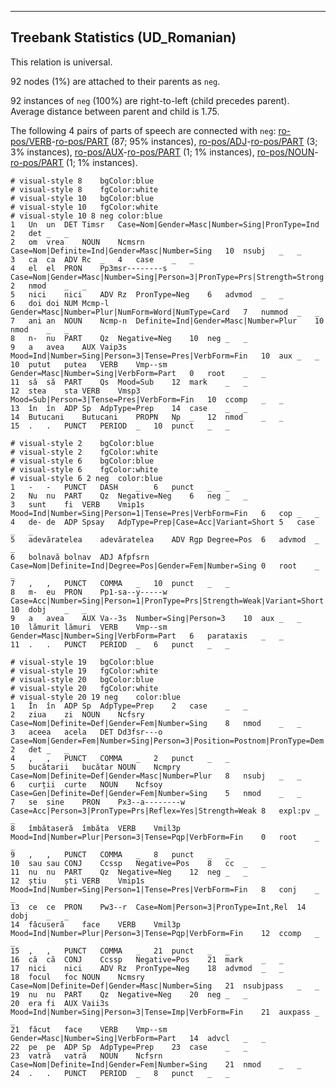 

--------------------------------------------------------------------------------

## Treebank Statistics (UD_Romanian)

This relation is universal.

92 nodes (1%) are attached to their parents as `neg`.

92 instances of `neg` (100%) are right-to-left (child precedes parent).
Average distance between parent and child is 1.75.

The following 4 pairs of parts of speech are connected with `neg`: [ro-pos/VERB]()-[ro-pos/PART]() (87; 95% instances), [ro-pos/ADJ]()-[ro-pos/PART]() (3; 3% instances), [ro-pos/AUX]()-[ro-pos/PART]() (1; 1% instances), [ro-pos/NOUN]()-[ro-pos/PART]() (1; 1% instances).


~~~ conllu
# visual-style 8	bgColor:blue
# visual-style 8	fgColor:white
# visual-style 10	bgColor:blue
# visual-style 10	fgColor:white
# visual-style 10 8 neg	color:blue
1	Un	un	DET	Timsr	Case=Nom|Gender=Masc|Number=Sing|PronType=Ind	2	det	_	_
2	om	vrea	NOUN	Ncmsrn	Case=Nom|Definite=Ind|Gender=Masc|Number=Sing	10	nsubj	_	_
3	ca	ca	ADV	Rc	_	4	case	_	_
4	el	el	PRON	Pp3msr--------s	Case=Nom|Gender=Masc|Number=Sing|Person=3|PronType=Prs|Strength=Strong	2	nmod	_	_
5	nici	nici	ADV	Rz	PronType=Neg	6	advmod	_	_
6	doi	doi	NUM	Mcmp-l	Gender=Masc|Number=Plur|NumForm=Word|NumType=Card	7	nummod	_	_
7	ani	an	NOUN	Ncmp-n	Definite=Ind|Gender=Masc|Number=Plur	10	nmod	_	_
8	n-	nu	PART	Qz	Negative=Neg	10	neg	_	_
9	a	avea	AUX	Vaip3s	Mood=Ind|Number=Sing|Person=3|Tense=Pres|VerbForm=Fin	10	aux	_	_
10	putut	putea	VERB	Vmp--sm	Gender=Masc|Number=Sing|VerbForm=Part	0	root	_	_
11	să	să	PART	Qs	Mood=Sub	12	mark	_	_
12	stea	sta	VERB	Vmsp3	Mood=Sub|Person=3|Tense=Pres|VerbForm=Fin	10	ccomp	_	_
13	în	în	ADP	Sp	AdpType=Prep	14	case	_	_
14	Butucani	Butucani	PROPN	Np	_	12	nmod	_	_
15	.	.	PUNCT	PERIOD	_	10	punct	_	_

~~~


~~~ conllu
# visual-style 2	bgColor:blue
# visual-style 2	fgColor:white
# visual-style 6	bgColor:blue
# visual-style 6	fgColor:white
# visual-style 6 2 neg	color:blue
1	-	-	PUNCT	DASH	_	6	punct	_	_
2	Nu	nu	PART	Qz	Negative=Neg	6	neg	_	_
3	sunt	fi	VERB	Vmip1s	Mood=Ind|Number=Sing|Person=1|Tense=Pres|VerbForm=Fin	6	cop	_	_
4	de-	de	ADP	Spsay	AdpType=Prep|Case=Acc|Variant=Short	5	case	_	_
5	adevăratelea	adevăratelea	ADV	Rgp	Degree=Pos	6	advmod	_	_
6	bolnavă	bolnav	ADJ	Afpfsrn	Case=Nom|Definite=Ind|Degree=Pos|Gender=Fem|Number=Sing	0	root	_	_
7	,	,	PUNCT	COMMA	_	10	punct	_	_
8	m-	eu	PRON	Pp1-sa--y-----w	Case=Acc|Number=Sing|Person=1|PronType=Prs|Strength=Weak|Variant=Short	10	dobj	_	_
9	a	avea	AUX	Va--3s	Number=Sing|Person=3	10	aux	_	_
10	lămurit	lămuri	VERB	Vmp--sm	Gender=Masc|Number=Sing|VerbForm=Part	6	parataxis	_	_
11	.	.	PUNCT	PERIOD	_	6	punct	_	_

~~~


~~~ conllu
# visual-style 19	bgColor:blue
# visual-style 19	fgColor:white
# visual-style 20	bgColor:blue
# visual-style 20	fgColor:white
# visual-style 20 19 neg	color:blue
1	În	în	ADP	Sp	AdpType=Prep	2	case	_	_
2	ziua	zi	NOUN	Ncfsry	Case=Nom|Definite=Def|Gender=Fem|Number=Sing	8	nmod	_	_
3	aceea	acela	DET	Dd3fsr---o	Case=Nom|Gender=Fem|Number=Sing|Person=3|Position=Postnom|PronType=Dem	2	det	_	_
4	,	,	PUNCT	COMMA	_	2	punct	_	_
5	bucătarii	bucătar	NOUN	Ncmpry	Case=Nom|Definite=Def|Gender=Masc|Number=Plur	8	nsubj	_	_
6	curții	curte	NOUN	Ncfsoy	Case=Gen|Definite=Def|Gender=Fem|Number=Sing	5	nmod	_	_
7	se	sine	PRON	Px3--a--------w	Case=Acc|Person=3|PronType=Prs|Reflex=Yes|Strength=Weak	8	expl:pv	_	_
8	îmbătaseră	îmbăta	VERB	Vmil3p	Mood=Ind|Number=Plur|Person=3|Tense=Pqp|VerbForm=Fin	0	root	_	_
9	,	,	PUNCT	COMMA	_	8	punct	_	_
10	sau	sau	CONJ	Ccssp	Negative=Pos	8	cc	_	_
11	nu	nu	PART	Qz	Negative=Neg	12	neg	_	_
12	știu	ști	VERB	Vmip1s	Mood=Ind|Number=Sing|Person=1|Tense=Pres|VerbForm=Fin	8	conj	_	_
13	ce	ce	PRON	Pw3--r	Case=Nom|Person=3|PronType=Int,Rel	14	dobj	_	_
14	făcuseră	face	VERB	Vmil3p	Mood=Ind|Number=Plur|Person=3|Tense=Pqp|VerbForm=Fin	12	ccomp	_	_
15	,	,	PUNCT	COMMA	_	21	punct	_	_
16	că	că	CONJ	Ccssp	Negative=Pos	21	mark	_	_
17	nici	nici	ADV	Rz	PronType=Neg	18	advmod	_	_
18	focul	foc	NOUN	Ncmsry	Case=Nom|Definite=Def|Gender=Masc|Number=Sing	21	nsubjpass	_	_
19	nu	nu	PART	Qz	Negative=Neg	20	neg	_	_
20	era	fi	AUX	Vaii3s	Mood=Ind|Number=Sing|Person=3|Tense=Imp|VerbForm=Fin	21	auxpass	_	_
21	făcut	face	VERB	Vmp--sm	Gender=Masc|Number=Sing|VerbForm=Part	14	advcl	_	_
22	pe	pe	ADP	Sp	AdpType=Prep	23	case	_	_
23	vatră	vatră	NOUN	Ncfsrn	Case=Nom|Definite=Ind|Gender=Fem|Number=Sing	21	nmod	_	_
24	.	.	PUNCT	PERIOD	_	8	punct	_	_

~~~


